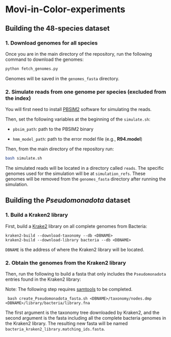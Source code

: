 # Movi-in-Color-experiments


## Building the 48-species dataset

### 1. Download genomes for all species

Once you are in the main directory of the repository, run the following command to download the genomes:

```bash
python fetch_genomes.py
```

Genomes will be saved in the `genomes_fasta` directory.

### 2. Simulate reads from one genome per species (excluded from the index)

You will first need to install [PBSIM2](https://github.com/yukiteruono/pbsim2) software for simulating the reads.

Then, set the following variables at the beginning of the `simulate.sh`:

- `pbsim_path`: path to the PBSIM2 binary

- `hmm_model_path`: path to the error model file (e.g., **R94.model**)

Then, from the main directory of the repository run:

```bash 
bash simulate.sh
```

The simulated reads will be located in a directory called `reads`. The specific genomes used for the simulation will be at `simulation_refs`. These genomes will be removed from the `genomes_fasta` directory after running the simulation.

## Building the _Pseudomonadota_ dataset

### 1. Build a Kraken2 library
First, build a [Krake2](https://github.com/DerrickWood/kraken2/wiki/Manual) library on all complete genomes from Bacteria:
```
kraken2-build --download-taxonomy --db <DBNAME>
kraken2-build --download-library bacteria --db <DBNAME>
```
`DBNAME` is the address of where the Kraken2 library will be located.

### 2. Obtain the genomes from the Kraken2 library
Then, run the following to build a fasta that only includes the `Pseudomonadota` entries found in the Kraken2 library:

Note: The following step requires [samtools](https://www.htslib.org/) to be completed.
```
 bash create_Pseudomonadota_fasta.sh <DBNAME>/taxonomy/nodes.dmp <DBNAME>/library/bacteria/library.fna
```
The first argument is the taxonomy tree downloaded by Kraken2, and the second argument is the fasta including all the complete bacteria genomes in the Kraken2 library.
The resulting new fasta will be named `bacteria_kraken2_library.matching_ids.fasta`.
